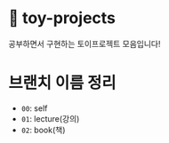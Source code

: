 # 🧸 toy-projects
공부하면서 구현하는 토이프로젝트 모음입니다!

# 브랜치 이름 정리
* `00`: self
* `01`: lecture(강의)
* `02`: book(책)
